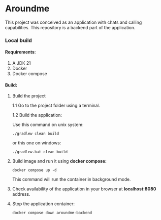 # Aroundme

This project was conceived as an application with chats and calling capabilities.
This repository is a backend part of the application.

### Local build
#### Requirements:
1. A JDK 21
2. Docker
3. Docker compose

#### Build:
1. Build the project

    1.1 Go to the project folder using a terminal. 
   
    1.2 Build the application:

    Use this command on unix system:
    ```shell
    ./gradlew clean build
    ```

    or this one on windows:
    ```shell
    ./gradlew.bat clean build
    ```
2. Build image and run it using **docker compose**:
    
    ```shell
    docker compose up -d
    ```
   This command will run the container in background mode.
3. Check availability of the application in your browser at **localhost:8080** address.
4. Stop the application container:

    ```shell
    docker compose down aroundme-backend
    ```
